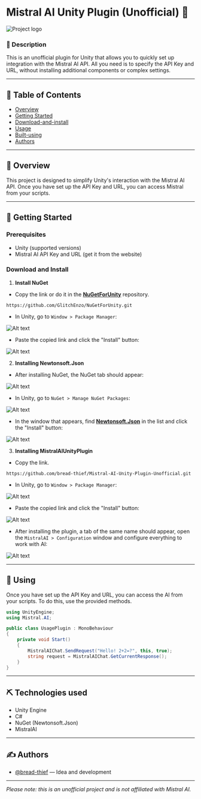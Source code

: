 # Mistral AI Unity Plugin (Unofficial) 🌟

![Project logo](https://i.ibb.co/jPdH5KDD/Banner.png)

### 📰 Description
This is an unofficial plugin for Unity that allows you to quickly set up integration with the Mistral AI API. All you need is to specify the API Key and URL, without installing additional components or complex settings.

---

## 📝 Table of Contents
- [Overview](#overview)
- [Getting Started](#getting-started)
- [Download-and-install](#download-and-install)
- [Usage](#usage)
- [Built-using](#built-using)
- [Authors](#authors)

---

## 🧐 Overview <a name="overview"></a>
This project is designed to simplify Unity's interaction with the Mistral AI API. Once you have set up the API Key and URL, you can access Mistral from your scripts.

---

## 🏁 Getting Started <a name="getting-started"></a>

### Prerequisites
- Unity (supported versions)
- Mistral AI API Key and URL (get it from the website)

### Download and Install <a name="download-and-install"></a>
1. **Install NuGet**
- Copy the link or do it in the [**NuGetForUnity**](https://github.com/GlitchEnzo/NuGetForUnity) repository.
~~~
https://github.com/GlitchEnzo/NuGetForUnity.git
~~~
- In Unity, go to `Window > Package Manager`:

![Alt ​​text](https://i.ibb.co/F4Mdtz2j/1.png)

- Paste the copied link and click the "Install" button:

![Alt ​​text](https://i.ibb.co/SwyR7L0z/2.png)

2. **Installing Newtonsoft.Json**
- After installing NuGet, the NuGet tab should appear:

![Alt ​​text](https://i.ibb.co/TDh4Zppc/3.png)

- In Unity, go to `NuGet > Manage NuGet Packages`:

![Alt text](https://i.ibb.co/Xf0RRJHn/4.png)

- In the window that appears, find [**Newtonsoft.Json**](https://github.com/JamesNK/Newtonsoft.Json) in the list and click the "Install" button:

![Alt ​​text](https://i.ibb.co/yndPtkYG/5.png)

3. **Installing MistralAIUnityPlugin**
- Copy the link.
~~~
https://github.com/bread-thief/Mistral-AI-Unity-Plugin-Unofficial.git
~~~
- In Unity, go to `Window > Package Manager`:

![Alt ​​text](https://i.ibb.co/F4Mdtz2j/1.png)

- Paste the copied link and click the "Install" button:

![Alt ​​text](https://i.ibb.co/LdRFDzd0/6.png)

- After installing the plugin, a tab of the same name should appear, open the `MistralAI > Configuration` window and configure everything to work with AI:

![Alt ​​text](https://i.ibb.co/M0Mcrty/7.png)

---

## 🚀 Using <a name="usage"></a>
Once you have set up the API Key and URL, you can access the AI ​​from your scripts. To do this, use the provided methods.

```csharp
using UnityEngine;
using Mistral.AI;

public class UsagePlugin : MonoBehaviour
{ 
    private void Start() 
    { 
        MistralAIChat.SendRequest("Hello! 2+2=?", this, true); 
        string request = MistralAIChat.GetCurrentResponse(); 
    }
}
```
---

## ⛏️ Technologies used <a name="built-using"></a>
- Unity Engine
- C#
- NuGet (Newtonsoft.Json)
- MistralAI

---

## ✍️ Authors <a name="authors"></a>
- [@bread-thief](https://github.com/bread-thief) — Idea and development

---

*Please note: this is an unofficial project and is not affiliated with Mistral AI.*